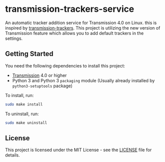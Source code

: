 # transmission-trackers-service
An automatic tracker addition service for Transmission 4.0 on Linux. this is inspired by [transmission-trackers](https://github.com/blind-oracle/transmission-trackers). This project is utilizing the new version of Transmission feature which allows you to add default trackers in the settings.

## Getting Started


You need the following dependencies to install this project:
* [Transmission](https://transmissionbt.com/) 4.0 or higher
* Python 3 and Python 3 `packaging` module (Usually already installed by `python3-setuptools` package)

To install, run:
```bash
sudo make install
```

To uninstall, run:
```bash
sudo make uninstall
```

## License

This project is licensed under the MIT License - see the [LICENSE](LICENSE) file for details.

